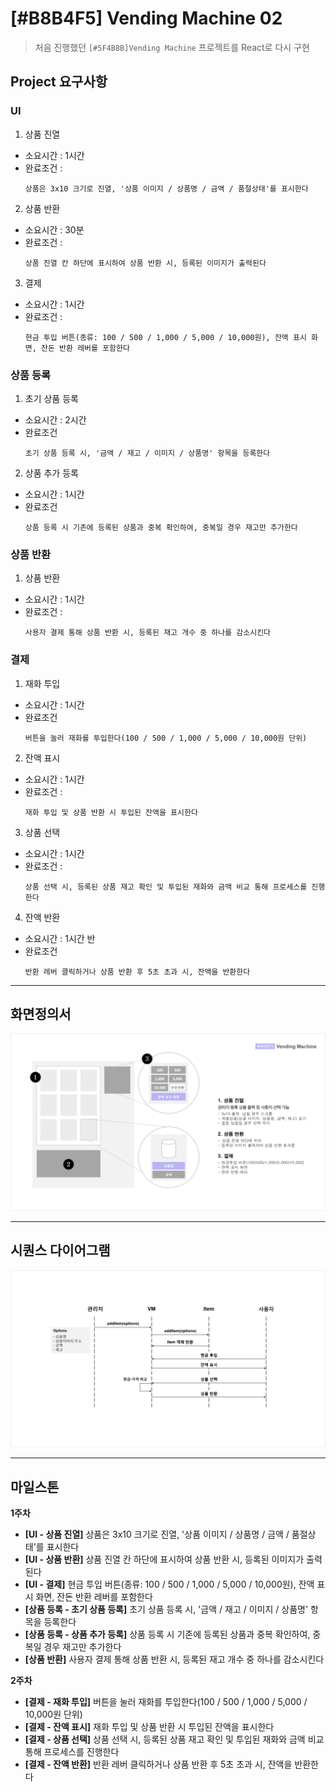 # [#B8B4F5] Vending Machine 02
> 처음 진행했던 `[#5F4B8B]Vending Machine` 프로젝트를 React로 다시 구현

## Project 요구사항

### UI
1. 상품 진열
  - 소요시간 : 1시간
  - 완료조건 : 
    ```
    상품은 3x10 크기로 진열, '상품 이미지 / 상품명 / 금액 / 품절상태'를 표시한다
    ```

2. 상품 반환
  - 소요시간 : 30분
  - 완료조건 :
    ```
    상품 진열 칸 하단에 표시하여 상품 반환 시, 등록된 이미지가 출력된다
    ```

3. 결제 
  - 소요시간 : 1시간
  - 완료조건 :
    ```
    현금 투입 버튼(종류: 100 / 500 / 1,000 / 5,000 / 10,000원), 잔액 표시 화면, 잔돈 반환 레버를 포함한다
    ```

### 상품 등록 
1. 초기 상품 등록 
  - 소요시간 : 2시간
  - 완료조건
    ```
    초기 상품 등록 시, '금액 / 재고 / 이미지 / 상품명' 항목을 등록한다
    ```
2. 상품 추가 등록
  - 소요시간 : 1시간
  - 완료조건 
    ```
    상품 등록 시 기존에 등록된 상품과 중복 확인하여, 중복일 경우 재고만 추가한다
    ```

### 상품 반환
1. 상품 반환
  - 소요시간 : 1시간
  - 완료조건 : 
    ```
    사용자 결제 통해 상품 반환 시, 등록된 재고 개수 중 하나를 감소시킨다
    ```

### 결제
1. 재화 투입
  - 소요시간 : 1시간
  - 완료조건 
    ```
    버튼을 눌러 재화를 투입한다(100 / 500 / 1,000 / 5,000 / 10,000원 단위)
    ```

2. 잔액 표시
  - 소요시간 : 1시간
  - 완료조건 :
    ```
    재화 투입 및 상품 반환 시 투입된 잔액을 표시한다
    ```

3. 상품 선택
  - 소요시간 : 1시간
  - 완료조건 :
    ```
    상품 선택 시, 등록된 상품 재고 확인 및 투입된 재화와 금액 비교 통해 프로세스를 진행한다
    ```

4. 잔액 반환
  - 소요시간 : 1시간 반
  - 완료조건 
    ```
    반환 레버 클릭하거나 상품 반환 후 5초 초과 시, 잔액을 반환한다
    ```

- - -

## 화면정의서

![자판기 화면정의서](./images/VM2-story_board.jpg)

- - -

##  시퀀스 다이어그램
![자판기 시퀀스다이어그램](./images/VM2-sequence_diagram.jpg)

- - -
## 마일스톤
**1주차**
- **[UI - 상품 진열]** 상품은 3x10 크기로 진열, '상품 이미지 / 상품명 / 금액 / 품절상태'를 표시한다
- **[UI - 상품 반환]** 상품 진열 칸 하단에 표시하여 상품 반환 시, 등록된 이미지가 출력된다
- **[UI - 결제]** 현금 투입 버튼(종류: 100 / 500 / 1,000 / 5,000 / 10,000원), 잔액 표시 화면, 잔돈 반환 레버를 포함한다
- **[상품 등록 - 초기 상품 등록]** 초기 상품 등록 시, '금액 / 재고 / 이미지 / 상품명' 항목을 등록한다
- **[상품 등록 - 상품 추가 등록]** 상품 등록 시 기존에 등록된 상품과 중복 확인하여, 중복일 경우 재고만 추가한다
- **[상품 반환]** 사용자 결제 통해 상품 반환 시, 등록된 재고 개수 중 하나를 감소시킨다

**2주차**
- **[결제 - 재화 투입]** 버튼을 눌러 재화를 투입한다(100 / 500 / 1,000 / 5,000 / 10,000원 단위)
- **[결제 - 잔액 표시]** 재화 투입 및 상품 반환 시 투입된 잔액을 표시한다
- **[결제 - 상품 선택]** 상품 선택 시, 등록된 상품 재고 확인 및 투입된 재화와 금액 비교 통해 프로세스를 진행한다
- **[결제 - 잔액 반환]** 반환 레버 클릭하거나 상품 반환 후 5초 초과 시, 잔액을 반환한다

